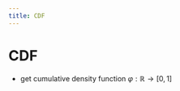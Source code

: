 ```yaml
---
title: CDF
---
```


# CDF
- get cumulative density function $\varphi : \mathbb{R} \rightarrow [0,1]$









